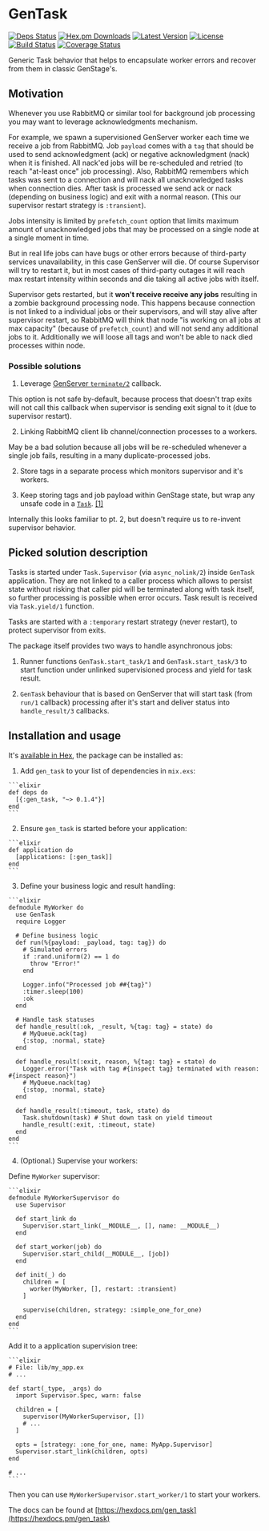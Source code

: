 # GenTask

[![Deps Status](https://beta.hexfaktor.org/badge/all/github/Nebo15/gen_task.svg)](https://beta.hexfaktor.org/github/Nebo15/gen_task) [![Hex.pm Downloads](https://img.shields.io/hexpm/dw/gen_task.svg?maxAge=3600)](https://hex.pm/packages/gen_task) [![Latest Version](https://img.shields.io/hexpm/v/gen_task.svg?maxAge=3600)](https://hex.pm/packages/gen_task) [![License](https://img.shields.io/hexpm/l/gen_task.svg?maxAge=3600)](https://hex.pm/packages/gen_task) [![Build Status](https://travis-ci.org/Nebo15/gen_task.svg?branch=master)](https://travis-ci.org/Nebo15/gen_task) [![Coverage Status](https://coveralls.io/repos/github/Nebo15/gen_task/badge.svg?branch=master)](https://coveralls.io/github/Nebo15/gen_task?branch=master)

Generic Task behavior that helps to encapsulate worker errors and recover from them in classic GenStage's.

## Motivation

Whenever you use RabbitMQ or similar tool for background job processing you may want to leverage acknowledgments mechanism.

For example, we spawn a supervisioned GenServer worker each time we receive a job from RabbitMQ. Job `payload` comes with a `tag` that should be used to send acknowledgment (ack) or negative acknowledgment (nack) when it is finished. All nack'ed jobs will be re-scheduled and retried (to reach "at-least once" job processing). Also, RabbitMQ remembers which tasks was sent to a connection and will nack all unacknowledged tasks when connection dies. After task is processed we send ack or nack (depending on business logic) and exit with a normal reason. (This our supervisor restart strategy is `:transient`).

Jobs intensity is limited by `prefetch_count` option that limits maximum amount of unacknowledged jobs that may be processed on a single node at a single moment in time.

But in real life jobs can have bugs or other errors because of third-party services unavailability, in this case GenServer will die. Of course Supervisor will try to restart it, but in most cases of third-party outages it will reach max restart intensity within seconds and die taking all active jobs with itself.

Supervisor gets restarted, but it **won't receive receive any jobs** resulting in a zombie background processing node. This happens because connection is not linked to a individual jobs or their supervisors, and will stay alive after supervisor restart, so RabbitMQ will think that node "is working on all jobs at max capacity" (because of `prefetch_count`) and will not send any additional jobs to it. Additionally we will loose all tags and won't be able to nack died processes within node.

### Possible solutions

  1. Leverage [GenServer `terminate/2`](https://hexdocs.pm/elixir/GenServer.html#c:terminate/2) callback.

  This option is not safe by-default, because process that doesn't trap exits will not call this callback when supervisor is sending exit signal to it (due to supervisor restart).

  2. Linking RabbitMQ client lib channel/connection processes to a workers.

  May be a bad solution because all jobs will be re-scheduled whenever a single job fails, resulting in a many duplicate-processed jobs.

  2. Store tags in a separate process which monitors supervisor and it's workers.

  3. Keep storing tags and job payload within GenStage state, but wrap any unsafe code in a [`Task`](https://hexdocs.pm/elixir/Task.html). [[1]](https://github.com/elixir-lang/gen_stage/issues/131#issuecomment-265758380)

  Internally this looks familiar to pt. 2, but doesn't require us to re-invent supervisor behavior.

## Picked solution description

Tasks is started under `Task.Supervisor` (via `async_nolink/2`) inside `GenTask` application. They are not linked to a caller process which allows to persist state without risking that caller pid will be terminated along with task itself, so further processing is possible when error occurs. Task result is received via `Task.yield/1` function.

Tasks are started with a `:temporary` restart strategy (never restart), to protect supervisor from exits.

The package itself provides two ways to handle asynchronous jobs:

  1. Runner functions `GenTask.start_task/1` and `GenTask.start_task/3` to start function under unlinked supervisioned process and yield for task result.

  2. `GenTask` behaviour that is based on GenServer that will start task (from `run/1` callback) processing after it's start and deliver status into `handle_result/3` callbacks.

## Installation and usage

It's [available in Hex](https://hex.pm/packages/gen_task), the package can be installed as:

  1. Add `gen_task` to your list of dependencies in `mix.exs`:

    ```elixir
    def deps do
      [{:gen_task, "~> 0.1.4"}]
    end
    ```

  2. Ensure `gen_task` is started before your application:

    ```elixir
    def application do
      [applications: [:gen_task]]
    end
    ```

  3. Define your business logic and result handling:

    ```elixir
    defmodule MyWorker do
      use GenTask
      require Logger

      # Define business logic
      def run(%{payload: _payload, tag: tag}) do
        # Simulated errors
        if :rand.uniform(2) == 1 do
          throw "Error!"
        end

        Logger.info("Processed job ##{tag}")
        :timer.sleep(100)
        :ok
      end

      # Handle task statuses
      def handle_result(:ok, _result, %{tag: tag} = state) do
        # MyQueue.ack(tag)
        {:stop, :normal, state}
      end

      def handle_result(:exit, reason, %{tag: tag} = state) do
        Logger.error("Task with tag #{inspect tag} terminated with reason: #{inspect reason}")
        # MyQueue.nack(tag)
        {:stop, :normal, state}
      end

      def handle_result(:timeout, task, state) do
        Task.shutdown(task) # Shut down task on yield timeout
        handle_result(:exit, :timeout, state)
      end
    end
    ```

  4. (Optional.) Supervise your workers:

  Define `MyWorker` supervisor:

    ```elixir
    defmodule MyWorkerSupervisor do
      use Supervisor

      def start_link do
        Supervisor.start_link(__MODULE__, [], name: __MODULE__)
      end

      def start_worker(job) do
        Supervisor.start_child(__MODULE__, [job])
      end

      def init(_) do
        children = [
          worker(MyWorker, [], restart: :transient)
        ]

        supervise(children, strategy: :simple_one_for_one)
      end
    end
    ```

  Add it to a application supervision tree:

    ```elixir
    # File: lib/my_app.ex
    # ...

    def start(_type, _args) do
      import Supervisor.Spec, warn: false

      children = [
        supervisor(MyWorkerSupervisor, [])
        # ...
      ]

      opts = [strategy: :one_for_one, name: MyApp.Supervisor]
      Supervisor.start_link(children, opts)
    end

    # ...
    ```

  Then you can use `MyWorkerSupervisor.start_worker/1` to start your workers.


The docs can be found at [https://hexdocs.pm/gen_task](https://hexdocs.pm/gen_task)


